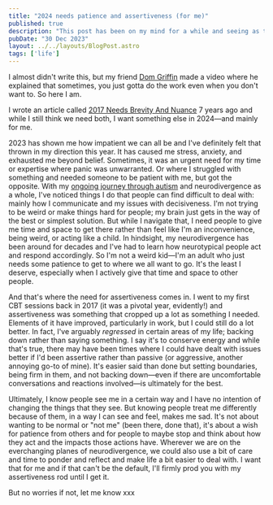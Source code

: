 ```yaml
---
title: "2024 needs patience and assertiveness (for me)"
published: true
description: "This post has been on my mind for a while and seeing as the new year is approaching, I thought I'd write my thoughts down."
pubDate: "30 Dec 2023"
layout: ../../layouts/BlogPost.astro
tags: ['life']
---
```


I almost didn't write this, but my friend [Dom Griffin](https://www.youtube.com/@TheArmchairAuteur) made a video where he explained that sometimes, you just gotta do the work even when you don't want to. So here I am.

I wrote an article called [2017 Needs Brevity And Nuance](/posts/2017-needs-brevity-nuance/) 7 years ago and while I still think we need both, I want something else in 2024—and mainly for me.

2023 has shown me how impatient we can all be and I've definitely felt that thrown in my direction this year. It has caused me stress, anxiety, and exhausted me beyond belief. Sometimes, it was an urgent need for my time or expertise where panic was unwarranted. Or where I struggled with something and needed someone to be patient with me, but got the opposite. With my [ongoing journey through autism](/posts/probably-autistic/) and neurodivergence as a whole, I've noticed things I do that people can find difficult to deal with: mainly how I communicate and my issues with decisiveness. I'm not trying to be weird or make things hard for people; my brain just gets in the way of the best or simplest solution. But while I navigate that, I need people to give me time and space to get there rather than feel like I'm an inconvenience, being weird, or acting like a child. In hindsight, my neurodivergence has been around for decades and I've had to learn how neurotypical people act and respond accordingly. So I'm not a weird kid—I'm an adult who just needs some patience to get to where we all want to go. It's the least I deserve, especially when I actively give that time and space to other people.

And that's where the need for assertiveness comes in. I went to my first CBT sessions back in 2017 (it was a pivotal year, evidently!) and assertiveness was something that cropped up a lot as something I needed. Elements of it have improved, particularly in work, but I could still do a lot better. In fact, I've arguably _regressed_ in certain areas of my life; backing down rather than saying something. I say it's to conserve energy and while that's true, there may have been times where I could have dealt with issues better if I'd been assertive rather than passive (or aggressive, another annoying go-to of mine). It's easier said than done but setting boundaries, being firm in them, and not backing down—even if there are uncomfortable conversations and reactions involved—is ultimately for the best.

Ultimately, I know people see me in a certain way and I have no intention of changing the things that they see. But knowing people treat me differently because of them, in a way I can see and feel, makes me sad. It's not about wanting to be normal or "not me" (been there, done that), it's about a wish for patience from others and for people to maybe stop and think about how they act and the impacts those actions have. Wherever we are on the everchanging planes of neurodivergence, we could also use a bit of care and time to ponder and reflect and make life a bit easier to deal with. I want that for me and if that can't be the default, I'll firmly prod you with my assertiveness rod until I get it.

But no worries if not, let me know xxx
